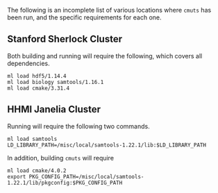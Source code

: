
The following is an incomplete list of various locations where `cmuts` has been run, and the specific requirements for each one.

## Stanford Sherlock Cluster

Both building and running will require the following, which covers all dependencies.

```
ml load hdf5/1.14.4
ml load biology samtools/1.16.1
ml load cmake/3.31.4
```

## HHMI Janelia Cluster

Running will require the following two commands.

```
ml load samtools
LD_LIBRARY_PATH=/misc/local/samtools-1.22.1/lib:$LD_LIBRARY_PATH
```

In addition, building `cmuts` will require

```
ml load cmake/4.0.2
export PKG_CONFIG_PATH=/misc/local/samtools-1.22.1/lib/pkgconfig:$PKG_CONFIG_PATH
```
